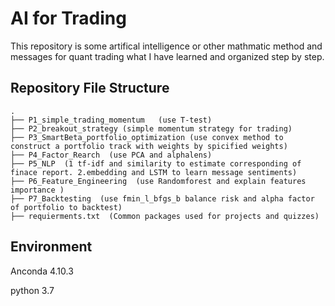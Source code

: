 # AI for Trading
This repository is some artifical intelligence or other mathmatic method and messages for quant trading what I have learned and organized step by step.
## Repository File Structure
    .
    ├── P1_simple_trading_momentum   (use T-test)
    ├── P2_breakout_strategy (simple momentum strategy for trading)
    ├── P3_SmartBeta_portfolio_optimization (use convex method to construct a portfolio track with weights by spicified weights)
    ├── P4_Factor_Rearch  (use PCA and alphalens)
    ├── P5_NLP  (1 tf-idf and similarity to estimate corresponding of finace report. 2.embedding and LSTM to learn message sentiments)
    ├── P6_Feature_Engineering  (use Randomforest and explain features importance )
    ├── P7_Backtesting  (use fmin_l_bfgs_b balance risk and alpha factor of portfolio to backtest)
    ├── requierments.txt  (Common packages used for projects and quizzes)
## Environment
Anconda 4.10.3

python 3.7
